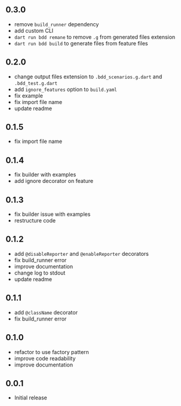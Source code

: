 ## 0.3.0

- remove `build_runner` dependency
- add custom CLI
- `dart run bdd remane` to remove `.g` from generated files extension
- `dart run bdd build` to generate files from feature files

## 0.2.0

- change output files extension to `.bdd_scenarios.g.dart` and `.bdd_test.g.dart`
- add `ignore_features` option to `build.yaml`
- fix example
- fix import file name
- update readme

## 0.1.5

- fix import file name

## 0.1.4

- fix builder with examples
- add ignore decorator on feature

## 0.1.3

- fix builder issue with examples
- restructure code

## 0.1.2

- add `@disableReporter` and `@enableReporter` decorators
- fix build_runner error
- improve documentation
- change log to stdout
- update readme

## 0.1.1

- add `@className` decorator
- fix build_runner error

## 0.1.0

- refactor to use factory pattern
- improve code readability
- improve documentation

## 0.0.1

- Initial release
